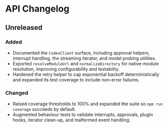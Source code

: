 # API Changelog

## Unreleased

### Added
- Documented the `CodexClient` surface, including approval helpers, interrupt handling, the streaming iterator, and model probing utilities.
- Exported `resolveModuleUrl` and `normalizeDirectory` for native-module resolution, improving configurability and testability.
- Hardened the retry helper to cap exponential backoff deterministically and expanded its test coverage to include non-error failures.

### Changed
- Raised coverage thresholds to 100% and expanded the suite so `npm run coverage` succeeds by default.
- Augmented behaviour tests to validate interrupts, approvals, plugin hooks, iterator clean-up, and malformed event handling.
